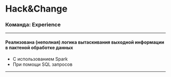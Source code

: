 # Hack&Change
### Команда: Experience
---

#### Реализована (неполная) логика вытаскивания выходной информации в пактеной обработке данных
* С использованием Spark
* При помощи SQL запросов
---
